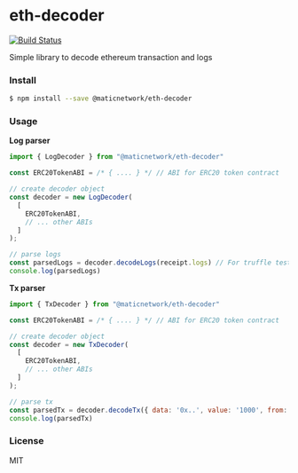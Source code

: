 # eth-decoder

[![Build Status](https://travis-ci.org/maticnetwork/eth-decoder.svg?branch=master)](https://travis-ci.org/maticnetwork/eth-decoder)

Simple library to decode ethereum transaction and logs

### Install

```bash
$ npm install --save @maticnetwork/eth-decoder
```

### Usage

**Log parser**

```js
import { LogDecoder } from "@maticnetwork/eth-decoder"

const ERC20TokenABI = /* { .... } */ // ABI for ERC20 token contract

// create decoder object
const decoder = new LogDecoder(
  [
    ERC20TokenABI,
    // ... other ABIs
  ]
);

// parse logs
const parsedLogs = decoder.decodeLogs(receipt.logs) // For truffle testsuite, use `receipt.receipt.logs`
console.log(parsedLogs)
```

**Tx parser**

```js
import { TxDecoder } from "@maticnetwork/eth-decoder"

const ERC20TokenABI = /* { .... } */ // ABI for ERC20 token contract

// create decoder object
const decoder = new TxDecoder(
  [
    ERC20TokenABI,
    // ... other ABIs
  ]
);

// parse tx
const parsedTx = decoder.decodeTx({ data: '0x..', value: '1000', from: '...', ... })
console.log(parsedTx)
```

### License

MIT
